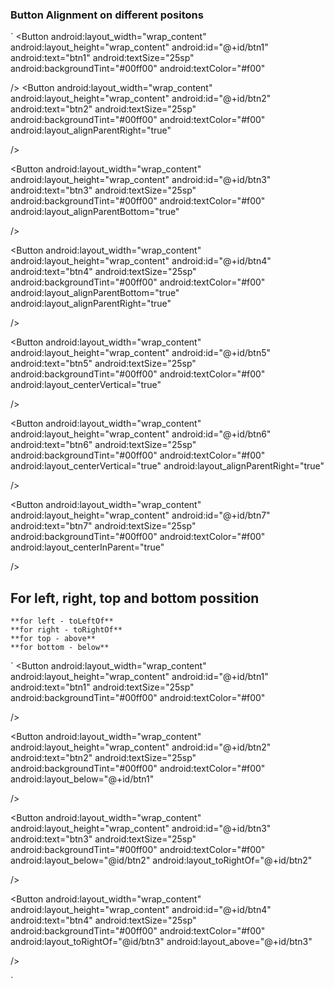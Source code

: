 
### Button Alignment on different positons

`
<Button
        android:layout_width="wrap_content"
        android:layout_height="wrap_content"
        android:id="@+id/btn1"
        android:text="btn1"
        android:textSize="25sp"
        android:backgroundTint="#00ff00"
        android:textColor="#f00"

/>
<Button
    android:layout_width="wrap_content"
    android:layout_height="wrap_content"
    android:id="@+id/btn2"
    android:text="btn2"
    android:textSize="25sp"
    android:backgroundTint="#00ff00"
    android:textColor="#f00"
    android:layout_alignParentRight="true"

/>

<Button
    android:layout_width="wrap_content"
    android:layout_height="wrap_content"
    android:id="@+id/btn3"
    android:text="btn3"
    android:textSize="25sp"
    android:backgroundTint="#00ff00"
    android:textColor="#f00"
    android:layout_alignParentBottom="true"

/>

<Button
    android:layout_width="wrap_content"
    android:layout_height="wrap_content"
    android:id="@+id/btn4"
    android:text="btn4"
    android:textSize="25sp"
    android:backgroundTint="#00ff00"
    android:textColor="#f00"
    android:layout_alignParentBottom="true"
    android:layout_alignParentRight="true"

/>

<Button
    android:layout_width="wrap_content"
    android:layout_height="wrap_content"
    android:id="@+id/btn5"
    android:text="btn5"
    android:textSize="25sp"
    android:backgroundTint="#00ff00"
    android:textColor="#f00"
    android:layout_centerVertical="true"

/>

<Button
    android:layout_width="wrap_content"
    android:layout_height="wrap_content"
    android:id="@+id/btn6"
    android:text="btn6"
    android:textSize="25sp"
    android:backgroundTint="#00ff00"
    android:textColor="#f00"
    android:layout_centerVertical="true"
    android:layout_alignParentRight="true"

/>

<Button
    android:layout_width="wrap_content"
    android:layout_height="wrap_content"
    android:id="@+id/btn7"
    android:text="btn7"
    android:textSize="25sp"
    android:backgroundTint="#00ff00"
    android:textColor="#f00"
    android:layout_centerInParent="true"

/>


## For left, right, top and bottom possition

    **for left - toLeftOf**
    **for right - toRightOf**
    **for top - above**
    **for bottom - below**

`
<Button
    android:layout_width="wrap_content"
    android:layout_height="wrap_content"
    android:id="@+id/btn1"
    android:text="btn1"
    android:textSize="25sp"
    android:backgroundTint="#00ff00"
    android:textColor="#f00"

/>

<Button
    android:layout_width="wrap_content"
    android:layout_height="wrap_content"
    android:id="@+id/btn2"
    android:text="btn2"
    android:textSize="25sp"
    android:backgroundTint="#00ff00"
    android:textColor="#f00"
    android:layout_below="@+id/btn1"

/>

<Button
    android:layout_width="wrap_content"
    android:layout_height="wrap_content"
    android:id="@+id/btn3"
    android:text="btn3"
    android:textSize="25sp"
    android:backgroundTint="#00ff00"
    android:textColor="#f00"
    android:layout_below="@id/btn2"
    android:layout_toRightOf="@+id/btn2"

/>

<Button
    android:layout_width="wrap_content"
    android:layout_height="wrap_content"
    android:id="@+id/btn4"
    android:text="btn4"
    android:textSize="25sp"
    android:backgroundTint="#00ff00"
    android:textColor="#f00"
    android:layout_toRightOf="@id/btn3"
    android:layout_above="@+id/btn3"

/>

`